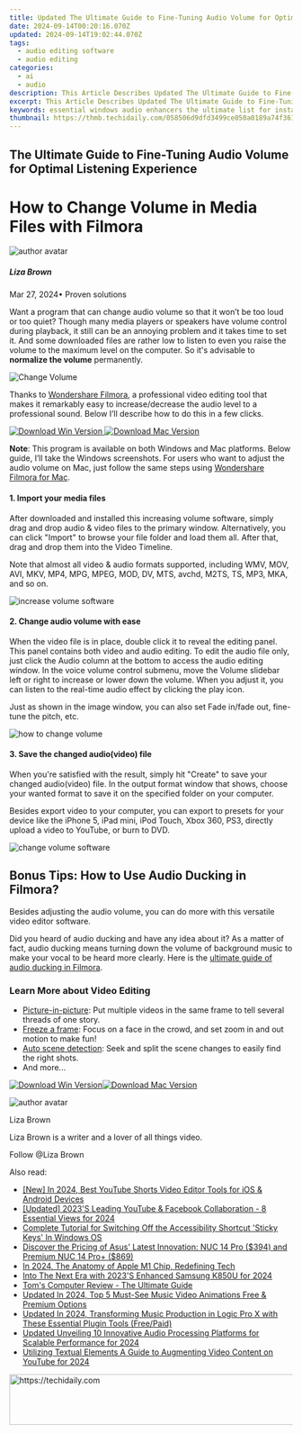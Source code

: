 ```yaml
---
title: Updated The Ultimate Guide to Fine-Tuning Audio Volume for Optimal Listening Experience for 2024
date: 2024-09-14T00:20:16.070Z
updated: 2024-09-14T19:02:44.070Z
tags: 
  - audio editing software
  - audio editing
categories: 
  - ai
  - audio
description: This Article Describes Updated The Ultimate Guide to Fine-Tuning Audio Volume for Optimal Listening Experience for 2024
excerpt: This Article Describes Updated The Ultimate Guide to Fine-Tuning Audio Volume for Optimal Listening Experience for 2024
keywords: essential windows audio enhancers the ultimate list for instant volume upgrade 2023 update,tailoring audacitys volume settings for optimal listening experience,ultimate listening experience with mac audio decomposition 2024 update,the ultimate guide to top 8 online havens for cost free sfx impactful audio libraries 2023 update,the ultimate guide to fine tuning audio volume for optimal listening experience,consistent volume calibration the ultimate guide to fast audio tuning,the ultimate list of gender neutral voice editing programs for aspiring actors updated
thumbnail: https://thmb.techidaily.com/058506d9dfd3499ce050a0189a74f361c7f5cd9f1ab1cb47d3f2f93a3bce610c.jpg
---
```


## The Ultimate Guide to Fine-Tuning Audio Volume for Optimal Listening Experience

# How to Change Volume in Media Files with Filmora

![author avatar](https://lh5.googleusercontent.com/-AIMmjowaFs4/AAAAAAAAAAI/AAAAAAAAABc/Y5UmwDaI7HU/s250-c-k/photo.jpg)

##### Liza Brown

 Mar 27, 2024• Proven solutions

Want a program that can change audio volume so that it won’t be too loud or too quiet? Though many media players or speakers have volume control during playback, it still can be an annoying problem and it takes time to set it. And some downloaded files are rather low to listen to even you raise the volume to the maximum level on the computer. So it's advisable to **normalize the volume** permanently.

![Change Volume](https://images.wondershare.com/filmora/article-images/change-volume.jpg)

Thanks to [Wondershare Filmora](https://tools.techidaily.com/wondershare/filmora/download/), a professional video editing tool that makes it remarkably easy to increase/decrease the audio level to a professional sound. Below I’ll describe how to do this in a few clicks.

[![Download Win Version](https://images.wondershare.com/filmora/guide/download-btn-win.jpg) ](https://tools.techidaily.com/wondershare/filmora/download/) [![Download Mac Version](https://images.wondershare.com/filmora/guide/download-btn-mac.jpg) ](https://tools.techidaily.com/wondershare/filmora/download/)

**Note**: This program is available on both Windows and Mac platforms. Below guide, I’ll take the Windows screenshots. For users who want to adjust the audio volume on Mac, just follow the same steps using [Wondershare Filmora for Mac](https://tools.techidaily.com/wondershare/filmora/download/).

#### 1\. Import your media files

After downloaded and installed this increasing volume software, simply drag and drop audio & video files to the primary window. Alternatively, you can click "Import" to browse your file folder and load them all. After that, drag and drop them into the Video Timeline.

Note that almost all video & audio formats supported, including WMV, MOV, AVI, MKV, MP4, MPG, MPEG, MOD, DV, MTS, avchd, M2TS, TS, MP3, MKA, and so on.

![increase volume software](https://images.wondershare.com/images/multimedia/video-editor/video-editor-main-interface.jpg)

#### 2\. Change audio volume with ease

When the video file is in place, double click it to reveal the editing panel. This panel contains both video and audio editing. To edit the audio file only, just click the Audio column at the bottom to access the audio editing window. In the voice volume control submenu, move the Volume slidebar left or right to increase or lower down the volume. When you adjust it, you can listen to the real-time audio effect by clicking the play icon.

Just as shown in the image window, you can also set Fade in/fade out, fine-tune the pitch, etc.

![how to change volume](https://images.wondershare.com/images/multimedia/video-editor/change-volume.jpg)

#### 3\. Save the changed audio(video) file

When you're satisfied with the result, simply hit "Create" to save your changed audio(video) file. In the output format window that shows, choose your wanted format to save it on the specified folder on your computer.

Besides export video to your computer, you can export to presets for your device like the iPhone 5, iPad mini, iPod Touch, Xbox 360, PS3, directly upload a video to YouTube, or burn to DVD.

![change volume software](https://images.wondershare.com/images/multimedia/video-editor/apple-device.jpg)

## Bonus Tips: How to Use Audio Ducking in Filmora?

Besides adjusting the audio volume, you can do more with this versatile video editor software.

Did you heard of audio ducking and have any idea about it? As a matter of fact, audio ducking means turning down the volume of background music to make your vocal to be heard more clearly. Here is the [ultimate guide of audio ducking in Filmora](https://tools.techidaily.com/wondershare/filmora/download/).

### Learn More about Video Editing

* [Picture-in-picture](https://tools.techidaily.com/wondershare/filmora/download/): Put multiple videos in the same frame to tell several threads of one story.
* [Freeze a frame](https://tools.techidaily.com/wondershare/filmora/download/): Focus on a face in the crowd, and set zoom in and out motion to make fun!
* [Auto scene detection](https://tools.techidaily.com/wondershare/filmora/download/): Seek and split the scene changes to easily find the right shots.
* And more...

[![Download Win Version](https://images.wondershare.com/filmora/guide/download-btn-win.jpg)](https://tools.techidaily.com/wondershare/filmora/download/)[![Download Mac Version](https://images.wondershare.com/filmora/guide/download-btn-mac.jpg)](https://tools.techidaily.com/wondershare/filmora/download/)

![author avatar](https://lh5.googleusercontent.com/-AIMmjowaFs4/AAAAAAAAAAI/AAAAAAAAABc/Y5UmwDaI7HU/s250-c-k/photo.jpg)

Liza Brown

Liza Brown is a writer and a lover of all things video.

Follow @Liza Brown

<ins class="adsbygoogle"
      style="display:block"
      data-ad-client="ca-pub-7571918770474297"
      data-ad-slot="8358498916"
      data-ad-format="auto"
      data-full-width-responsive="true"></ins>

<span class="atpl-alsoreadstyle">Also read:</span>
<div><ul>
<li><a href="https://youtube-blog.techidaily.com/n-2024-best-youtube-shorts-video-editor-tools-for-ios-and-android-devices/"><u>[New] In 2024, Best YouTube Shorts Video Editor Tools for iOS & Android Devices</u></a></li>
<li><a href="https://facebook-clips.techidaily.com/updated-2023s-leading-youtube-and-facebook-collaboration-8-essential-views-for-2024/"><u>[Updated] 2023'S Leading YouTube & Facebook Collaboration - 8 Essential Views for 2024</u></a></li>
<li><a href="https://techtrends.techidaily.com/complete-tutorial-for-switching-off-the-accessibility-shortcut-sticky-keys-in-windows-os/"><u>Complete Tutorial for Switching Off the Accessibility Shortcut 'Sticky Keys' In Windows OS</u></a></li>
<li><a href="https://audio-editing.techidaily.com/discover-the-pricing-of-asus-latest-innovation-nuc-14-pro-394-and-premium-nuc-14-proplus-869/"><u>Discover the Pricing of Asus' Latest Innovation: NUC 14 Pro ($394) and Premium NUC 14 Pro+ ($869)</u></a></li>
<li><a href="https://some-approaches.techidaily.com/in-2024-the-anatomy-of-apple-m1-chip-redefining-tech/"><u>In 2024, The Anatomy of Apple M1 Chip, Redefining Tech</u></a></li>
<li><a href="https://extra-approaches.techidaily.com/into-the-next-era-with-2023s-enhanced-samsung-k850u-for-2024/"><u>Into The Next Era with 2023'S Enhanced Samsung K850U for 2024</u></a></li>
<li><a href="https://audio-editing.techidaily.com/toms-computer-review-the-ultimate-guide/"><u>Tom's Computer Review - The Ultimate Guide</u></a></li>
<li><a href="https://audio-editing.techidaily.com/updated-in-2024-top-5-must-see-music-video-animations-free-and-premium-options/"><u>Updated In 2024, Top 5 Must-See Music Video Animations Free & Premium Options</u></a></li>
<li><a href="https://audio-editing.techidaily.com/updated-in-2024-transforming-music-production-in-logic-pro-x-with-these-essential-plugin-tools-freepaid/"><u>Updated In 2024, Transforming Music Production in Logic Pro X with These Essential Plugin Tools (Free/Paid)</u></a></li>
<li><a href="https://audio-editing.techidaily.com/updated-unveiling-10-innovative-audio-processing-platforms-for-scalable-performance-for-2024/"><u>Updated Unveiling 10 Innovative Audio Processing Platforms for Scalable Performance for 2024</u></a></li>
<li><a href="https://facebook-video-share.techidaily.com/utilizing-textual-elements-a-guide-to-augmenting-video-content-on-youtube-for-2024/"><u>Utilizing Textual Elements A Guide to Augmenting Video Content on YouTube for 2024</u></a></li>
</ul></div>

<!-- affiliate ads begin -->
<a href="https://appsumo.8odi.net/c/5597632/2137412/7443" target="_top" id="2137412">
  <img src="//a.impactradius-go.com/display-ad/7443-2137412" border="0" alt="https://techidaily.com" width="728" height="90"/>
</a>
<img height="0" width="0" src="https://appsumo.8odi.net/i/5597632/2137412/7443" style="position:absolute;visibility:hidden;" border="0" />
<!-- affiliate ads end -->

